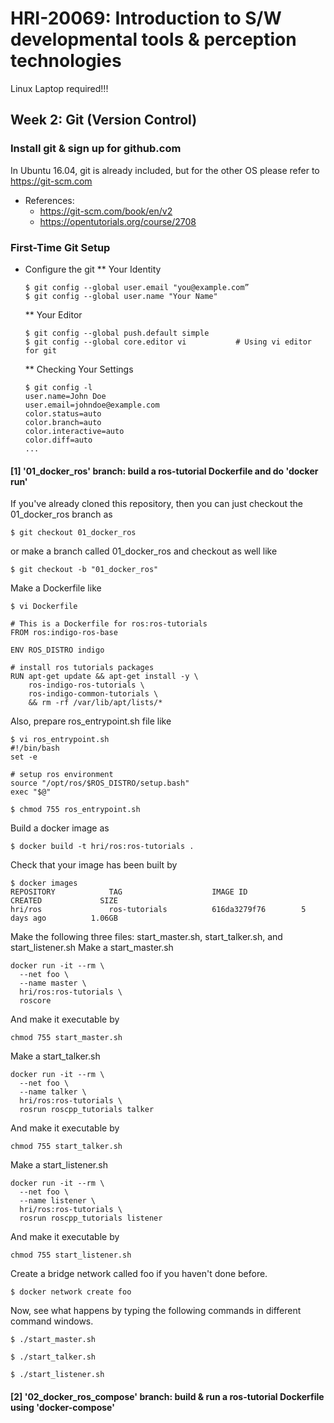 # HRI-20069: Introduction to S/W developmental tools & perception technologies 

Linux Laptop required!!!

## Week 2: Git (Version Control)

### Install git & sign up for github.com
In Ubuntu 16.04, git is already included, but for the other OS please refer to https://git-scm.com

  * References:
    * https://git-scm.com/book/en/v2
    * https://opentutorials.org/course/2708

### First-Time Git Setup
  * Configure the git
    ** Your Identity
    ```
    $ git config --global user.email "you@example.com”  
    $ git config --global user.name "Your Name"
    ```   
    ** Your Editor
    ```
    $ git config --global push.default simple
    $ git config --global core.editor vi           # Using vi editor for git
    ``` 
    ** Checking Your Settings
    ```
    $ git config -l
    user.name=John Doe
    user.email=johndoe@example.com
    color.status=auto
    color.branch=auto
    color.interactive=auto
    color.diff=auto
    ...
    ```

#### [1] '01_docker_ros' branch: build a ros-tutorial Dockerfile and do 'docker run'
If you've already cloned this repository, then you can just checkout the 01_docker_ros branch as
  ```
  $ git checkout 01_docker_ros
  ```
  or make a branch called 01_docker_ros and checkout as well like
  ```
  $ git checkout -b "01_docker_ros"
  ```
  
Make a Dockerfile like
  ```
  $ vi Dockerfile
  
  # This is a Dockerfile for ros:ros-tutorials
  FROM ros:indigo-ros-base

  ENV ROS_DISTRO indigo

  # install ros tutorials packages
  RUN apt-get update && apt-get install -y \
      ros-indigo-ros-tutorials \
      ros-indigo-common-tutorials \
      && rm -rf /var/lib/apt/lists/*
  ```
Also, prepare ros_entrypoint.sh file like
  ```
  $ vi ros_entrypoint.sh
  #!/bin/bash
  set -e

  # setup ros environment
  source "/opt/ros/$ROS_DISTRO/setup.bash"
  exec "$@"
  ```
  
  ```
  $ chmod 755 ros_entrypoint.sh
  ```
  
Build a docker image as
  ```
  $ docker build -t hri/ros:ros-tutorials .
  ```
Check that your image has been built by
  ```
  $ docker images 
  REPOSITORY            TAG                    IMAGE ID            CREATED             SIZE
  hri/ros               ros-tutorials          616da3279f76        5 days ago          1.06GB
  ```
Make the following three files: start_master.sh, start_talker.sh, and start_listener.sh
Make a start_master.sh 
  ```
  docker run -it --rm \
    --net foo \
    --name master \
    hri/ros:ros-tutorials \
    roscore
  ```
And make it executable by
  ```
  chmod 755 start_master.sh
  ```
Make a start_talker.sh 
  ```
  docker run -it --rm \
    --net foo \
    --name talker \
    hri/ros:ros-tutorials \
    rosrun roscpp_tutorials talker
  ```
And make it executable by
  ```
  chmod 755 start_talker.sh
  ```
Make a start_listener.sh 
  ```
  docker run -it --rm \
    --net foo \
    --name listener \
    hri/ros:ros-tutorials \
    rosrun roscpp_tutorials listener
  ```
And make it executable by
  ```
  chmod 755 start_listener.sh
  ```

Create a bridge network called foo if you haven't done before.
  ```
  $ docker network create foo
  ```

Now, see what happens by typing the following commands in different command windows.
  ```
  $ ./start_master.sh
  ```
  ```
  $ ./start_talker.sh
  ```
  ```
  $ ./start_listener.sh
  ```
  
#### [2] '02_docker_ros_compose' branch: build & run a ros-tutorial Dockerfile using 'docker-compose'

